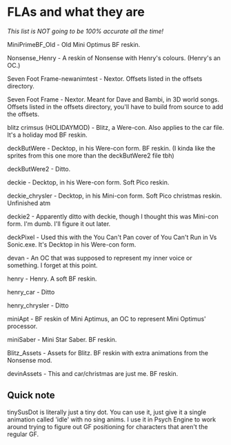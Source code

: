# FLAs and what they are
*This list is NOT going to be 100% accurate all the time!*

MiniPrimeBF_Old - Old Mini Optimus BF reskin.

Nonsense_Henry - A reskin of Nonsense with Henry's colours. (Henry's an OC.)

Seven Foot Frame-newanimtest - Nextor. Offsets listed in the offsets directory.

Seven Foot Frame - Nextor. Meant for Dave and Bambi, in 3D world songs. Offsets listed in the offsets directory, you'll have to build from source to add the offsets.

blitz crimsus (HOLIDAYMOD) - Blitz, a Were-con. Also applies to the car file. It's a holiday mod BF reskin.

deckButWere - Decktop, in his Were-con form. BF reskin. (I kinda like the sprites from this one more than the deckButWere2 file tbh)

deckButWere2 - Ditto.

deckie - Decktop, in his Were-con form. Soft Pico reskin.

deckie_chrysler - Decktop, in his Mini-con form. Soft Pico christmas reskin. Unfinished atm

deckie2 - Apparently ditto with deckie, though I thought this was Mini-con form. I'm dumb. I'll figure it out later.

deckPixel - Used this with the You Can't Pan cover of You Can't Run in Vs Sonic.exe. It's Decktop in his Were-con form.

devan - An OC that was supposed to represent my inner voice or something. I forget at this point.

henry - Henry. A soft BF reskin.

henry_car - Ditto

henry_chrysler - Ditto

miniApt - BF reskin of Mini Aptimus, an OC to represent Mini Optimus' processor.

miniSaber - Mini Star Saber. BF reskin.

Blitz_Assets - Assets for Blitz. BF reskin with extra animations from the Nonsense mod.

devinAssets - This and car/christmas are just me. BF reskin.



## Quick note
tinySusDot is literally just a tiny dot. You can use it, just give it a single animation called 'idle' with no sing anims. I use it in Psych Engine to work around trying to figure out GF positioning for characters that aren't the regular GF.
